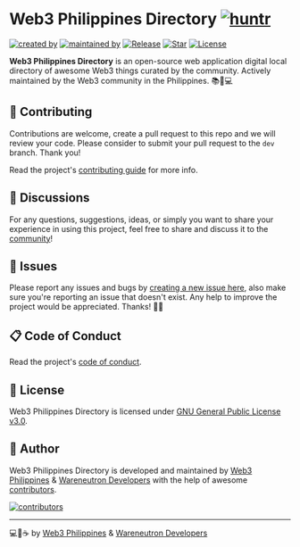 # Web3 Philippines Directory [![huntr](https://cdn.huntr.dev/huntr_security_badge_mono.svg)](https://huntr.dev)

[![created by](https://img.shields.io/badge/created%20by-Web3%20Philippines-purple.svg?longCache=true&style=flat-square)](https://web3philippines.org) [![maintained by](https://img.shields.io/badge/maintained%20by-Wareneutron%20Developers-blue.svg?longCache=true&style=flat-square)](https://wareneutron.com) [![Release](https://img.shields.io/github/release/web3phl/directory.svg?style=flat-square)](https://github.com/web3phl/directory/releases) [![Star](https://img.shields.io/github/stars/web3phl/directory.svg?style=flat-square)](https://github.com/web3phl/directory/stargazers) [![License](https://img.shields.io/github/license/web3phl/directory.svg?style=flat-square)](https://github.com/web3phl/directory/blob/main/LICENSE)

**Web3 Philippines Directory** is an open-source web application digital local directory of awesome Web3 things curated by the community. Actively maintained by the Web3 community in the Philippines. 📚💜💻

## 🎯 Contributing

Contributions are welcome, create a pull request to this repo and we will review your code. Please consider to submit your pull request to the ```dev``` branch. Thank you!

Read the project's [contributing guide](./CONTRIBUTING.md) for more info.

## 💬 Discussions

For any questions, suggestions, ideas, or simply you want to share your experience in using this project, feel free to share and discuss it to the [community](https://github.com/web3phl/directory/discussions)!

## 🐛 Issues

Please report any issues and bugs by [creating a new issue here](https://github.com/web3phl/directory/issues/new/choose), also make sure you're reporting an issue that doesn't exist. Any help to improve the project would be appreciated. Thanks! 🙏✨

## 📋 Code of Conduct

Read the project's [code of conduct](./CODE_OF_CONDUCT.md).

## 📃 License

Web3 Philippines Directory is licensed under [GNU General Public License v3.0](https://opensource.org/licenses/GPL-3.0).

## 📝 Author

Web3 Philippines Directory is developed and maintained by [Web3 Philippines](https://web3philippines.org) & [Wareneutron Developers](https://wareneutron.com) with the help of awesome [contributors](https://github.com/web3phl/directory/graphs/contributors).

[![contributors](https://contrib.rocks/image?repo=web3phl/directory)](https://github.com/web3phl/directory/graphs/contributors)

---

💻💖☕ by [Web3 Philippines](https://web3philippines.org) & [Wareneutron Developers](https://wareneutron.com)